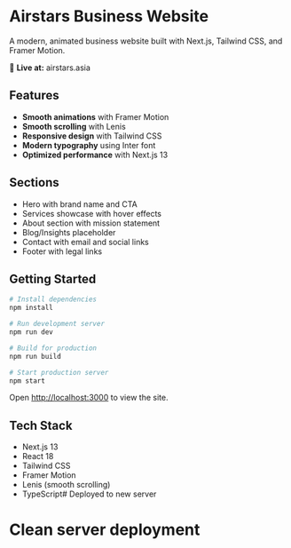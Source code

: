 # Airstars Business Website

A modern, animated business website built with Next.js, Tailwind CSS, and Framer Motion.

🚀 **Live at:** airstars.asia

## Features

- **Smooth animations** with Framer Motion
- **Smooth scrolling** with Lenis
- **Responsive design** with Tailwind CSS
- **Modern typography** using Inter font
- **Optimized performance** with Next.js 13

## Sections

- Hero with brand name and CTA
- Services showcase with hover effects
- About section with mission statement
- Blog/Insights placeholder
- Contact with email and social links
- Footer with legal links

## Getting Started

```bash
# Install dependencies
npm install

# Run development server
npm run dev

# Build for production
npm run build

# Start production server
npm start
```

Open [http://localhost:3000](http://localhost:3000) to view the site.

## Tech Stack

- Next.js 13
- React 18
- Tailwind CSS
- Framer Motion
- Lenis (smooth scrolling)
- TypeScript# Deployed to new server
# Clean server deployment
